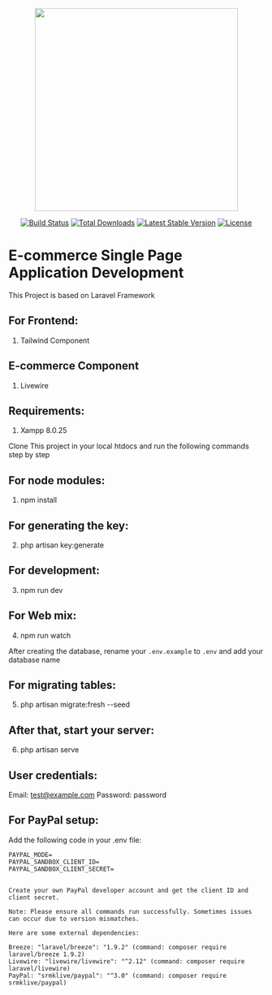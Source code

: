 <p align="center">
    <a href="https://laravel.com" target="_blank">
        <img src="https://raw.githubusercontent.com/laravel/art/master/logo-lockup/5%20SVG/2%20CMYK/1%20Full%20Color/laravel-logolockup-cmyk-red.svg" width="400">
    </a>
</p>

<p align="center">
    <a href="https://travis-ci.org/laravel/framework"><img src="https://travis-ci.org/laravel/framework.svg" alt="Build Status"></a>
    <a href="https://packagist.org/packages/laravel/framework"><img src="https://img.shields.io/packagist/dt/laravel/framework" alt="Total Downloads"></a>
    <a href="https://packagist.org/packages/laravel/framework"><img src="https://img.shields.io/packagist/v/laravel/framework" alt="Latest Stable Version"></a>
    <a href="https://packagist.org/packages/laravel/framework"><img src="https://img.shields.io/packagist/l/laravel/framework" alt="License"></a>
</p>

# E-commerce Single Page Application Development

This Project is based on Laravel Framework

## For Frontend:
1. Tailwind Component

## E-commerce Component
1. Livewire

## Requirements:
1. Xampp 8.0.25

Clone This project in your local htdocs and run the following commands step by step

## For node modules:
1. npm install

## For generating the key:
2. php artisan key:generate

## For development:
3. npm run dev

## For Web mix:
4. npm run watch

After creating the database, rename your `.env.example` to `.env` and add your database name

## For migrating tables:
5. php artisan migrate:fresh --seed

## After that, start your server:
6. php artisan serve

## User credentials:
Email: test@example.com
Password: password

## For PayPal setup:
Add the following code in your .env file:
```plaintext
PAYPAL_MODE=
PAYPAL_SANDBOX_CLIENT_ID=
PAYPAL_SANDBOX_CLIENT_SECRET=


Create your own PayPal developer account and get the client ID and client secret.

Note: Please ensure all commands run successfully. Sometimes issues can occur due to version mismatches.

Here are some external dependencies:

Breeze: "laravel/breeze": "1.9.2" (command: composer require laravel/breeze 1.9.2)
Livewire: "livewire/livewire": "^2.12" (command: composer require laravel/livewire)
PayPal: "srmklive/paypal": "^3.0" (command: composer require srmklive/paypal)
